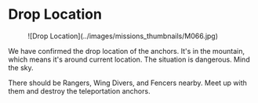 # Drop Location

<figure markdown>
![Drop Location](../images/missions_thumbnails/M066.jpg)
</figure>

We have confirmed the drop location of the anchors. It's in the mountain, which means it's around current location.
The situation is dangerous. Mind the sky.

There should be Rangers, Wing Divers, and Fencers nearby. Meet up with them and destroy the teleportation anchors.
